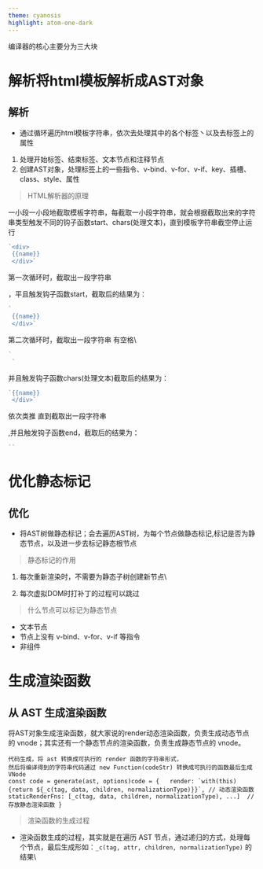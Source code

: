 ```yaml
---
theme: cyanosis
highlight: atom-one-dark
---
```




编译器的核心主要分为三大块

# 解析将html模板解析成AST对象

## 解析

-   通过循环遍历html模板字符串，依次去处理其中的各个标签丶以及去标签上的属性

1.  处理开始标签、结束标签、文本节点和注释节点
1.  创建AST对象，处理标签上的一些指令、v-bind、v-for、v-if、key、插槽、class、style、属性

> HTML解析器的原理

一小段一小段地截取模板字符串，每截取一小段字符串，就会根据截取出来的字符串类型触发不同的钩子函数start、chars(处理文本)，直到模板字符串截空停止运行

```js
`<div>
 {{name}}
 </div>`
```

第一次循环时，截取出一段字符串<div>，平且触发钩子函数start，截取后的结果为：

```js
`
 {{name}}
 </div>`
```

第二次循环时，截取出一段字符串 有空格\


```js
`
 `
```

并且触发钩子函数chars(处理文本)截取后的结果为：

```js
`{{name}}
 </div>`
```

依次类推 直到截取出一段字符串</div>,并且触发钩子函数end，截取后的结果为：

```js
``
```

# 优化静态标记

## 优化

-   将AST树做静态标记；会去遍历AST树，为每个节点做静态标记,标记是否为静态节点，以及进一步去标记静态根节点

> 静态标记的作用

1.  每次重新渲染时，不需要为静态子树创建新节点\

1.  每次虚拟DOM时打补丁的过程可以跳过

> 什么节点可以标记为静态节点

-   文本节点
-   节点上没有 v-bind、v-for、v-if 等指令
-   非组件

# 生成渲染函数



## 从 AST 生成渲染函数

将AST对象生成渲染函数，就大家说的render动态渲染函数，负责生成动态节点的 vnode；其实还有一个静态节点的渲染函数，负责生成静态节点的 vnode。

```JS
代码生成，将 ast 转换成可执行的 render 函数的字符串形式，
然后将编译得到的字符串代码通过 new Function(codeStr) 转换成可执行的函数最后生成VNode
const code = generate(ast, options)code = {   render: `with(this){return ${_c(tag, data, children, normalizationType)}}`, // 动态渲染函数   staticRenderFns: [_c(tag, data, children, normalizationType), ...]  // 存放静态渲染函数 }
```

> 渲染函数的生成过程

-   渲染函数生成的过程，其实就是在遍历 AST 节点，通过递归的方式，处理每个节点，最后生成形如：`_c(tag, attr, children, normalizationType)` 的结果\
